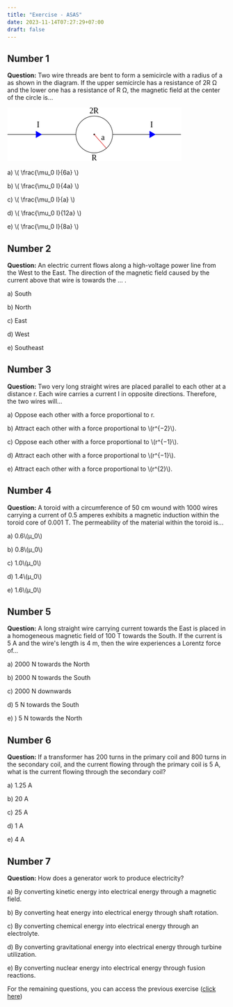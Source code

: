 ```yaml
---
title: "Exercise - ASAS"
date: 2023-11-14T07:27:29+07:00
draft: false
---
```


## Number 1

**Question:** Two wire threads are bent to form a semicircle with a radius of a as shown in the diagram. If the upper semicircle has a resistance of 2R Ω and the lower one has a resistance of R Ω, the magnetic field at the center of the circle is...

![number 1 image](images/elin01f.png)

a) \\(
\frac{\mu_0 I}{6a}
\\)

b) \\(
\frac{\mu_0 I}{4a}
\\)

c) \\(
\frac{\mu_0 I}{a}
\\)

d) \\(
\frac{\mu_0 I}{12a}
\\)

e) \\(
\frac{\mu_0 I}{8a}
\\)


## Number 2

**Question:** An electric current flows along a high-voltage power line from the West to the East. The direction of the magnetic field caused by the current above that wire is towards the … .

a) South 

b) North

c) East

d) West

e) Southeast

## Number 3

**Question:** Two very long straight wires are placed parallel to each other at a distance r. Each wire carries a current I in opposite directions. Therefore, the two wires will...

a) Oppose each other with a force proportional to r.

b) Attract each other with a force proportional to \\(r^{−2}\\).

c) Oppose each other with a force proportional to \\(r^{−1}\\).

d) Attract each other with a force proportional to \\(r^{−1}\\).

e) Attract each other with a force proportional to \\(r^{2}\\).

## Number 4

**Question:** A toroid with a circumference of 50 cm wound with 1000 wires carrying a current of 0.5 amperes exhibits a magnetic induction within the toroid core of 0.001 T. The permeability of the material within the toroid is...

a) 0.6\\(μ_0\\)

b) 0.8\\(μ_0\\)

c) 1.0\\(μ_0\\)

d) 1.4\\(μ_0\\)

e) 1.6\\(μ_0\\)

## Number 5

**Question:** A long straight wire carrying current towards the East is placed in a homogeneous magnetic field of 100 T towards the South. If the current is 5 A and the wire's length is 4 m, then the wire experiences a Lorentz force of...

a) 2000 N towards the North

b) 2000 N towards the South

c) 2000 N downwards

d) 5 N towards the South

e) ) 5 N towards the North

## Number 6

**Question:** If a transformer has 200 turns in the primary coil and 800 turns in the secondary coil, and the current flowing through the primary coil is 5 A, what is the current flowing through the secondary coil?

a) 1.25 A 

b) 20 A

c) 25 A

d) 1 A

e) 4 A

## Number 7

**Question:** How does a generator work to produce electricity?

a) By converting kinetic energy into electrical energy through a magnetic field.

b) By converting heat energy into electrical energy through shaft rotation.

c) By converting chemical energy into electrical energy through an electrolyte.

d) By converting gravitational energy into electrical energy through turbine utilization.

e) By converting nuclear energy into electrical energy through fusion reactions.

For the remaining questions, you can access the previous exercise ([click here](../exc-induksi-elektromagnet))